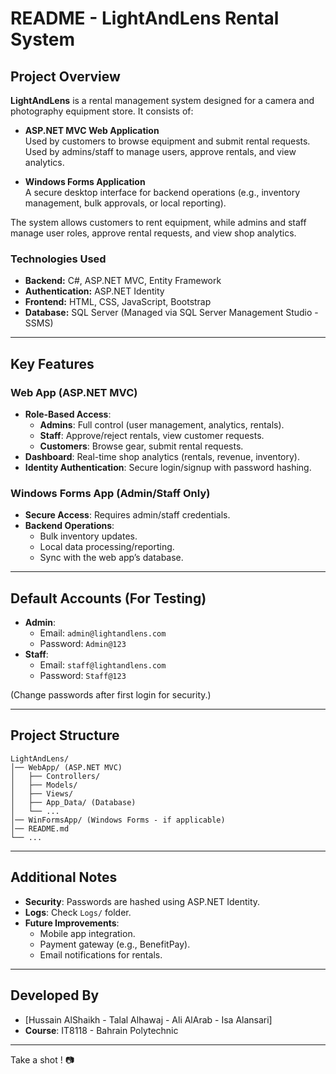 # **README - LightAndLens Rental System**  

## **Project Overview**  
**LightAndLens** is a rental management system designed for a camera and photography equipment store. It consists of:  

- **ASP.NET MVC Web Application** <br>
Used by customers to browse equipment and submit rental requests.
Used by admins/staff to manage users, approve rentals, and view analytics.

- **Windows Forms Application** <br>
A secure desktop interface for backend operations (e.g., inventory management, bulk approvals, or local reporting).


The system allows customers to rent equipment, while admins and staff manage user roles, approve rental requests, and view shop analytics.  

### **Technologies Used**  
- **Backend:** C#, ASP.NET MVC, Entity Framework
- **Authentication:** ASP.NET Identity
- **Frontend:** HTML, CSS, JavaScript, Bootstrap
- **Database:** SQL Server (Managed via SQL Server Management Studio - SSMS)  

---

## **Key Features**

### **Web App (ASP.NET MVC)**  
- **Role-Based Access**:  
  - **Admins**: Full control (user management, analytics, rentals).  
  - **Staff**: Approve/reject rentals, view customer requests.  
  - **Customers**: Browse gear, submit rental requests.  
- **Dashboard**: Real-time shop analytics (rentals, revenue, inventory).  
- **Identity Authentication**: Secure login/signup with password hashing.  

### **Windows Forms App (Admin/Staff Only)**  
- **Secure Access**: Requires admin/staff credentials.  
- **Backend Operations**:  
  - Bulk inventory updates.  
  - Local data processing/reporting.  
  - Sync with the web app’s database.  

---

## **Default Accounts (For Testing)**  
- **Admin**:  
  - Email: `admin@lightandlens.com`  
  - Password: `Admin@123`  
- **Staff**:  
  - Email: `staff@lightandlens.com`  
  - Password: `Staff@123`  

(Change passwords after first login for security.)  

---

## **Project Structure**  
```
LightAndLens/  
│── WebApp/ (ASP.NET MVC)  
│   ├── Controllers/  
│   ├── Models/  
│   ├── Views/  
│   ├── App_Data/ (Database)  
│   └── ...  
│── WinFormsApp/ (Windows Forms - if applicable)  
│── README.md  
└── ...  
```

---

## **Additional Notes**  
- **Security**: Passwords are hashed using ASP.NET Identity.  
- **Logs**: Check `Logs/` folder.  
- **Future Improvements**:  
  - Mobile app integration.  
  - Payment gateway (e.g., BenefitPay).  
  - Email notifications for rentals.  

---

## **Developed By**  
- [Hussain AlShaikh - Talal Alhawaj - Ali AlArab - Isa Alansari]  
- **Course**: IT8118 - Bahrain Polytechnic  

---

Take a shot ! 📷
